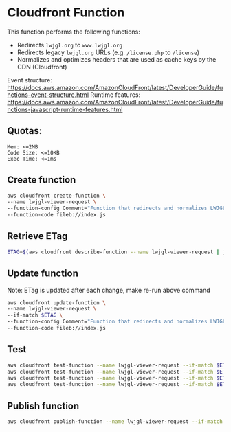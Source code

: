 # Cloudfront Function

This function performs the following functions:

- Redirects `lwjgl.org` to `www.lwjgl.org`
- Redirects legacy `lwjgl.org` URLs (e.g. `/license.php` to `/license`)
- Normalizes and optimizes headers that are used as cache keys by the CDN (Cloudfront)

Event structure: https://docs.aws.amazon.com/AmazonCloudFront/latest/DeveloperGuide/functions-event-structure.html
Runtime features: https://docs.aws.amazon.com/AmazonCloudFront/latest/DeveloperGuide/functions-javascript-runtime-features.html

## Quotas:

```
Mem: <=2MB
Code Size: <=10KB
Exec Time: <=1ms
```

## Create function

```bash
aws cloudfront create-function \
--name lwjgl-viewer-request \
--function-config Comment="Function that redirects and normalizes LWJGL requests",Runtime=cloudfront-js-1.0 \
--function-code fileb://index.js
```

## Retrieve ETag

```bash
ETAG=$(aws cloudfront describe-function --name lwjgl-viewer-request | jq .ETag --raw-output)
```

## Update function

Note: ETag is updated after each change, make re-run above command

```bash
aws cloudfront update-function \
--name lwjgl-viewer-request \
--if-match $ETAG \
--function-config Comment="Function that redirects and normalizes LWJGL requests",Runtime=cloudfront-js-1.0 \
--function-code fileb://index.js
```

## Test

```bash
aws cloudfront test-function --name lwjgl-viewer-request --if-match $ETAG --event-object fileb://tests/host-redirect.json | jq '.TestResult.FunctionOutput | fromjson'
aws cloudfront test-function --name lwjgl-viewer-request --if-match $ETAG --event-object fileb://tests/legacy-redirect.json | jq '.TestResult.FunctionOutput | fromjson'
aws cloudfront test-function --name lwjgl-viewer-request --if-match $ETAG --event-object fileb://tests/optimize-headers.json | jq '.TestResult.FunctionOutput | fromjson'
aws cloudfront test-function --name lwjgl-viewer-request --if-match $ETAG --event-object fileb://tests/query-normalize.json | jq '.TestResult.FunctionOutput | fromjson'
```

## Publish function

```bash
aws cloudfront publish-function --name lwjgl-viewer-request --if-match $ETAG
```
